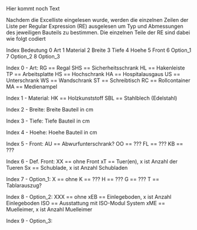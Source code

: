 Hier kommt noch Text

Nachdem die Excelliste eingelesen wurde, werden die einzelnen Zeilen der Liste per Regular Expression (RE) ausgelesen um Typ 
und Abmessungen des jeweiligen Bauteils zu bestimmen. Die einzelnen Teile der RE sind dabei wie folgt codiert

Index   Bedeutung
0       Art
1       Material
2       Breite
3       Tiefe
4       Hoehe
5       Front
6       Option_1
7       Option_2
8       Option_3

Index 0 - Art:
RG  ==  Regal
SHS ==  Sicherheitsschrank
HL  ==  Hakenleiste
TP  ==  Arbeitsplatte
HS  ==  Hochschrank
HA  ==  Hospitalausgaus
US  ==  Unterschrank
WS  ==  Wandschrank
ST  ==  Schreibtisch
RC  ==  Rollcontainer
MA  ==  Medienampel

Index 1 - Material:
HK  ==  Holzkunststoff
SBL ==  Stahlblech (Edelstahl)

Index 2 - Breite:
Breite Bauteil in cm

Index 3 - Tiefe:
Tiefe Bauteil in cm

Index 4 - Hoehe:
Hoehe Bauteil in cm

Index 5 - Front:
AU  ==  Abwurfunterschrank?
OO  ==  ???
FL  ==  ???
KB  ==  ???

Index 6 - Def. Front:
XX  ==  ohne Front
xT  ==  Tuer(en), x ist Anzahl der Tueren
Sx  ==  Schublade, x ist Anzahl Schubladen

Index 7 - Option_1:
X   ==  ohne
K   ==  ???
H   ==  ???
G   ==  ???
T   ==  Tablarauszug?

Index 8 - Option_2:
XXX ==  ohne 
xEB ==  Einlegeboden, x ist Anzahl Einlegeboden
ISO ==  Ausstattung mit ISO-Modul System
xME ==  Muelleimer, x ist Anzahl Muelleimer

Index 9 - Option_3: